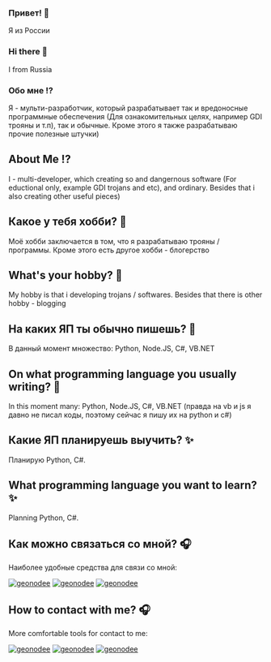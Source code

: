 ### Привет! 👋
Я из России
### Hi there 👋
I from Russia
### Обо мне ⁉
Я - мульти-разработчик, который разрабатывает так и вредоносные программные обеспечения (Для ознакомительных целях, например GDI трояны и т.п), так и обычные. Кроме этого я также разрабатываю прочие полезные штучки)
## About Me ⁉
I - multi-developer, which creating so and dangernous software (For eductional only, example GDI trojans and etc), and ordinary. Besides that i also creating other useful pieces)
## Какое у тебя хобби? 📡
Моё хобби заключается в том, что я разрабатываю трояны / программы. Кроме этого есть другое хобби - блогерство
## What's your hobby? 📡
My hobby is that i developing trojans / softwares. Besides that there is other hobby - blogging
## На каких ЯП ты обычно пишешь? 📝
В данный момент множество: Python, Node.JS, C#, VB.NET
## On what programming language you usually writing? 📝
In this moment many: Python, Node.JS, C#, VB.NET (правда на vb и js я давно не писал коды, поэтому сейчас я пишу их на python и c#)
## Какие ЯП планируешь выучить? ✨
Планирую Python, C#.
## What programming language you want to learn? ✨
Planning Python, C#.
## Как можно связаться со мной? 🎧
Наиболее удобные средства для связи со мной:

[![geonodee](https://img.shields.io/badge/Signal-blue?style=for-the-badge&logo=Signal)](https://signal.me/#eu/-CW_5dcVRTPQg2dGCpjPcnv1On1aWzsXhYOkv98Q7ukQH70xddlHcI5gubOK-W44) [![geonodee](https://img.shields.io/badge/SimpleX-9cf?style=for-the-badge&logo=SimpleX)](https://simplex.chat/contact#/?v=2-7&smp=smp%3A%2F%2Fhejn2gVIqNU6xjtGM3OwQeuk8ZEbDXVJXAlnSBJBWUA%3D%40smp16.simplex.im%2FVShqvFfRmP7xHxVlsiVIX2QynfJceO4c%23%2F%3Fv%3D1-3%26dh%3DMCowBQYDK2VuAyEAqimEYRIIh0PMY2xQ0VukQUSqSmr4X8Msebx4mZu2Rzg%3D%26srv%3Dp3ktngodzi6qrf7w64mmde3syuzrv57y55hxabqcq3l5p6oi7yzze6qd.onion) [![geonodee](https://img.shields.io/badge/Ютуб-red?style=for-the-badge&logo=YouTube)](https://www.youtube.com/@arhibot)
## How to contact with me? 🎧
More comfortable tools for contact to me:

[![geonodee](https://img.shields.io/badge/Telegram-blue?style=for-the-badge&logo=Telegram)](https://signal.me/#eu/-CW_5dcVRTPQg2dGCpjPcnv1On1aWzsXhYOkv98Q7ukQH70xddlHcI5gubOK-W44) [![geonodee](https://img.shields.io/badge/Discord-9cf?style=for-the-badge&logo=Discord)](https://discord.gg/Pnc9mPZQfp) [![geonodee](https://img.shields.io/badge/YouTube-red?style=for-the-badge&logo=YouTube)](https://www.youtube.com/@arhibot)
